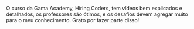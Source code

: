 O curso da Gama Academy, Hiring Coders, tem vídeos bem explicados e detalhados, os professores são ótimos, e os desafios devem agregar muito para o meu conhecimento. Grato por fazer parte disso!
